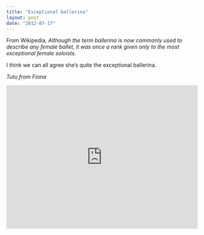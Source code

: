 ```yaml
---
title: "Exceptional ballerina"
layout: post
date: "2012-07-17"
---
```


From Wikipedia, _Although the term ballerina is now commonly used to describe any female ballet, it was once a rank given only to the most exceptional female soloists_.

I think we can all agree she’s quite the exceptional ballerina.

_Tutu from Fiona_

<div style="padding:75% 0 0 0;position:relative;"><iframe src="https://player.vimeo.com/video/993517468?badge=0&amp;autopause=0&amp;player_id=0&amp;app_id=58479" frameborder="0" allow="autoplay; fullscreen; picture-in-picture; clipboard-write" style="position:absolute;top:0;left:0;width:100%;height:100%;" title="tumblr_m7bdg7XnOl1r16syi"></iframe></div><script src="https://player.vimeo.com/api/player.js"></script>

